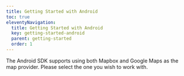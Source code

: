 ```yaml
---
title: Getting Started with Android
toc: true
eleventyNavigation:
  title: Getting Started with Android
  key: getting-started-android
  parent: getting-started
  order: 1
---
```


The Android SDK supports using both Mapbox and Google Maps as the map provider. Please select the one you wish to work with.

